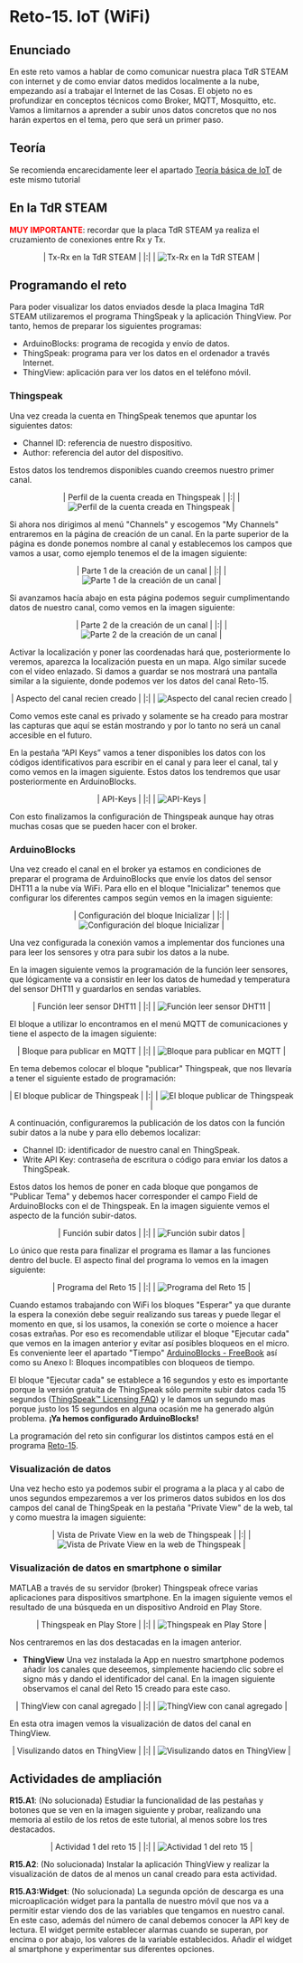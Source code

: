 # Reto-15. IoT (WiFi)

## Enunciado
En este reto vamos a hablar de como comunicar nuestra placa TdR STEAM con internet y de como enviar datos medidos localmente a la nube, empezando así a trabajar el Internet de las Cosas. El objeto no es profundizar en conceptos técnicos como Broker, MQTT, Mosquitto, etc. Vamos a limitarnos a aprender a subir unos datos concretos que no nos harán expertos en el tema, pero que será un primer paso.

## Teoría
Se recomienda encarecidamente leer el apartado [Teoría básica de IoT](../IoT_basico.md) de este mismo tutorial

## En la TdR STEAM

**<font color="red">MUY IMPORTANTE</font>**: recordar que la placa TdR STEAM ya realiza el cruzamiento de conexiones entre Rx y Tx.

<center>

| Tx-Rx en la TdR STEAM |
|:|
| ![Tx-Rx en la TdR STEAM](../img/img/Reto-14/Rx-Tx-TdR.png) |

</center>

## Programando el reto
Para poder visualizar los datos enviados desde la placa Imagina TdR STEAM utilizaremos el programa ThingSpeak y la aplicación ThingView. Por tanto, hemos de preparar los siguientes programas:

* ArduinoBlocks: programa de recogida y envío de datos.
* ThingSpeak: programa para ver los datos en el ordenador a través Internet.
* ThingView: aplicación para ver los datos en el teléfono móvil.

### Thingspeak
Una vez creada la cuenta en ThingSpeak tenemos que apuntar los siguientes datos:

* Channel ID: referencia de nuestro dispositivo.
* Author: referencia del autor del dispositivo.

Estos datos los tendremos disponibles cuando creemos nuestro primer canal.

<center>

| Perfil de la cuenta creada en Thingspeak |
|:|
| ![Perfil de la cuenta creada en Thingspeak](../img/img/Reto-15/perfil-thing.png) |

</center>

Si ahora nos dirigimos al menú "Channels" y escogemos "My Channels" entraremos en la página de creación de un canal. En la parte superior de la página es donde ponemos nombre al canal y establecemos los campos que vamos a usar, como ejemplo tenemos el de la imagen siguiente:

<center>

| Parte 1 de la creación de un canal |
|:|
| ![Parte 1 de la creación de un canal](../img/img/Reto-15/crear-canal1.png) |

</center>

Si avanzamos hacía abajo en esta página podemos seguir cumplimentando datos de nuestro canal, como vemos en la imagen siguiente:

<center>

| Parte 2 de la creación de un canal |
|:|
| ![Parte 2 de la creación de un canal](../img/img/Reto-15/crear-canal2.png) |

</center>

Activar la localización y poner las coordenadas hará que, posteriormente lo veremos, aparezca la localización puesta en un mapa. Algo similar sucede con el vídeo enlazado. Si damos a guardar se nos mostrará una pantalla similar a la siguiente, donde podemos ver los datos del canal Reto-15.

<center>

| Aspecto del canal recien creado |
|:|
| ![Aspecto del canal recien creado](../img/img/Reto-15/canal-creado.png) |

</center>

Como vemos este canal es privado y solamente se ha creado para mostrar las capturas que aquí se están mostrando y por lo tanto no será un canal accesible en el futuro.

En la pestaña “API Keys” vamos a tener disponibles los datos con los códigos identificativos para escribir en el canal y para leer el canal, tal y como vemos en la imagen siguiente. Estos datos los tendremos que usar posteriormente en ArduinoBlocks.

<center>

| API-Keys |
|:|
| ![API-Keys](../img/img/Reto-15/api-keys.png) |

</center>

Con esto finalizamos la configuración de Thingspeak aunque hay otras muchas cosas que se pueden hacer con el broker.

### ArduinoBlocks
Una vez creado el canal en el broker ya estamos en condiciones de preparar el programa de ArduinoBlocks que envíe los datos del sensor DHT11 a la nube vía WiFi. Para ello en el bloque "Inicializar" tenemos que configurar los diferentes campos según vemos en la imagen siguiente:

<center>

| Configuración del bloque Inicializar |
|:|
| ![Configuración del bloque Inicializar](../img/img/Reto-15/config-inicializar.png) |

</center>

Una vez configurada la conexión vamos a implementar dos funciones una para leer los sensores y otra para subir los datos a la nube.

En la imagen siguiente vemos la programación de la función leer sensores, que lógicamente va a consistir en leer los datos de humedad y temperatura del sensor DHT11 y guardarlos en sendas variables.

<center>

| Función leer sensor DHT11 |
|:|
| ![Función leer sensor DHT11](../img/img/Reto-15/func-leer-sensor-DHT11.png) |

</center>

El bloque a utilizar lo encontramos en el menú MQTT de comunicaciones y tiene el aspecto de la imagen siguiente:

<center>

| Bloque para publicar en MQTT |
|:|
| ![Bloque para publicar en MQTT](../img/img/Reto-15/publicar-inicial.png) |

</center>

En tema debemos colocar el bloque "publicar" Thingspeak, que nos llevaría a tener el siguiente estado de programación:

<center>

| El bloque publicar de Thingspeak |
|:|
| ![El bloque publicar de Thingspeak](../img/img/Reto-15/publicar-con-tema.png) |

</center>

A continuación, configuraremos la publicación de los datos con la función subir datos a la nube y para ello debemos localizar:

* Channel ID: identificador de nuestro canal en ThingSpeak.
* Write API Key: contraseña de escritura o código para enviar los datos a ThingSpeak.

Estos datos los hemos de poner en cada bloque que pongamos de "Publicar Tema" y debemos hacer corresponder el campo Field de ArduinoBlocks con el de Thingspeak. En la imagen siguiente vemos el aspecto de la función subir-datos.

<center>

| Función subir datos |
|:|
| ![Función subir datos](../img/img/Reto-15/Funcion-subir-datos.png) |

</center>

Lo único que resta para finalizar el programa es llamar a las funciones dentro del bucle. El aspecto final del programa lo vemos en la imagen siguiente:

<center>

| Programa del Reto 15 |
|:|
| ![Programa del Reto 15](../img/img/Reto-15/Reto-15.png) |

</center>

Cuando estamos trabajando con WiFi los bloques "Esperar" ya que durante la espera la conexión debe seguir realizando sus tareas y puede llegar el momento en que, si los usamos, la conexión se corte o moience a hacer cosas extrañas. Por eso es recomendable utilizar el bloque "Ejecutar cada" que vemos en la imagen anterior y evitar así posibles bloqueos en el micro. Es conveniente leer el apartado "Tiempo" [ArduinoBlocks - FreeBook](https://docs.google.com/document/u/1/d/e/2PACX-1vQSrOKHpbLQHVbGFdAvp7DcndoftoHDI20nvwGMaxu_7bGc1bUCmi4U6DZrJWRSudc2iXBg43QMuzCT/pub) así como su Anexo I: Bloques incompatibles con bloqueos de tiempo.

El bloque "Ejecutar cada" se establece a 16 segundos y esto es importante porque la versión gratuita de ThingSpeak sólo permite subir datos cada 15 segundos ([ThingSpeak™ Licensing FAQ](https://thingspeak.com/pages/license_faq)) y le damos un segundo mas porque justo los 15 segundos en alguna ocasión me ha generado algún problema. **¡Ya hemos configurado ArduinoBlocks!**

La programación del reto sin configurar los distintos campos está en el programa [Reto-15](http://www.arduinoblocks.com/web/project/655980).

### Visualización de datos

Una vez hecho esto ya podemos subir el programa a la placa y al cabo de unos segundos empezaremos a ver los primeros datos subidos en los dos campos del canal de ThingSpeak en la pestaña "Private View" de la web, tal y como muestra la imagen siguiente:

<center>

| Vista de Private View en la web de Thingspeak |
|:|
| ![Vista de Private View en la web de Thingspeak](../img/img/Reto-15/Datos-web-TS.png) |

</center>

### Visualización de datos en smartphone o similar

MATLAB a través de su servidor (broker) Thingspeak ofrece varias aplicaciones para dispositivos smartphone. En la imagen siguiente vemos el resultado de una búsqueda en un dispositivo Android en Play Store.

<center>

| Thingspeak en Play Store |
|:|
| ![Thingspeak en Play Store](../img/img/Reto-15/play-store.png) |

</center>

Nos centraremos en las dos destacadas en la imagen anterior.

* **ThingView**
Una vez instalada la App en nuestro smartphone podemos añadir los canales que deseemos, simplemente haciendo clic sobre el signo más y dando el identificador del canal. En la imagen siguiente observamos el canal del Reto 15 creado para este caso.

<center>

| ThingView con canal agregado |
|:|
| ![ThingView con canal agregado](../img/img/Reto-15/ThingView-con-canal-agregado.jpeg) |

</center>

En esta otra imagen vemos la visualización de datos del canal en ThingView.

<center>

| Visulizando datos en ThingView |
|:|
| ![Visulizando datos en ThingView](../img/img/Reto-15/Visulizando-datos-en-ThingView.jpeg) |

</center>

## Actividades de ampliación

**R15.A1**: (No solucionada) Estudiar la funcionalidad de las pestañas y botones que se ven en la imagen siguiente y probar, realizando una memoria al estilo de los retos de este tutorial, al menos sobre los tres destacados.

<center>

| Actividad 1 del reto 15 |
|:|
| ![Actividad 1 del reto 15](../img/img/Reto-15/R15.A1.png) |

</center>

**R15.A2**: (No solucionada) Instalar la aplicación ThingView y realizar la visualización de datos de al menos un canal creado para esta actividad.

**R15.A3:Widget**: (No solucionada) La segunda opción de descarga es una microaplicación widget para la pantalla de nuestro móvil que nos va a permitir estar viendo dos de las variables que tengamos en nuestro canal. En este caso, además del número de canal debemos conocer la API key de lectura. El widget permite establecer alarmas cuando se superan, por encima o por abajo, los valores de la variable establecidos. Añadir el widget al smartphone y experimentar sus diferentes opciones.
